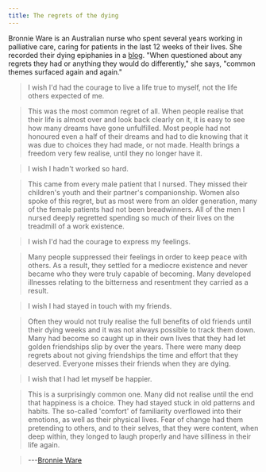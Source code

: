 ```yaml
---
title: The regrets of the dying 
---
```


Bronnie Ware is an Australian nurse who spent several years working in palliative care, caring for patients in the last 12 weeks of their lives. She recorded their dying epiphanies in a [blog](http://www.bronnieware.com/regrets-of-the-dying/). "When questioned about any regrets they had or anything they would do differently," she says, "common themes surfaced again and again."

> I wish I'd had the courage to live a life true to myself, not the life others expected of me. 

> This was the most common regret of all. When people realise that their life is almost over and look back clearly on it, it is easy to see how many dreams have gone unfulfilled. Most people had not honoured even a half of their dreams and had to die knowing that it was due to choices they had made, or not made. Health brings a freedom very few realise, until they no longer have it.  

> I wish I hadn't worked so hard. 

> This came from every male patient that I nursed. They missed their children's youth and their partner's companionship. Women also spoke of this regret, but as most were from an older generation, many of the female patients had not been breadwinners. All of the men I nursed deeply regretted spending so much of their lives on the treadmill of a work existence.

> I wish I'd had the courage to express my feelings.  

> Many people suppressed their feelings in order to keep peace with others. As a result, they settled for a mediocre existence and never became who they were truly capable of becoming. Many developed illnesses relating to the bitterness and resentment they carried as a result.

> I wish I had stayed in touch with my friends.  

> Often they would not truly realise the full benefits of old friends until their dying weeks and it was not always possible to track them down. Many had become so caught up in their own lives that they had let golden friendships slip by over the years. There were many deep regrets about not giving friendships the time and effort that they deserved. Everyone misses their friends when they are dying.

> I wish that I had let myself be happier.  

> This is a surprisingly common one. Many did not realise until the end that happiness is a choice. They had stayed stuck in old patterns and habits. The so-called 'comfort' of familiarity overflowed into their emotions, as well as their physical lives. Fear of change had them pretending to others, and to their selves, that they were content, when deep within, they longed to laugh properly and have silliness in their life again.

> ---[Bronnie Ware](http://www.inspirationandchai.com/Regrets-of-the-Dying.html)

